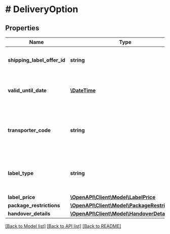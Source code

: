 # # DeliveryOption

## Properties

Name | Type | Description | Notes
------------ | ------------- | ------------- | -------------
**shipping_label_offer_id** | **string** | Unique identifier for the shipping label offer. | [optional]
**valid_until_date** | [**\DateTime**](\DateTime.md) | The date until the delivery option (incl total price) is valid. | [optional]
**transporter_code** | **string** | A code representing the transporter which is being used for transportation. | [optional]
**label_type** | **string** | The type of the label, representing the way an item is being transported. | [optional]
**label_price** | [**\OpenAPI\Client\Model\LabelPrice**](LabelPrice.md) |  |
**package_restrictions** | [**\OpenAPI\Client\Model\PackageRestrictions**](PackageRestrictions.md) |  |
**handover_details** | [**\OpenAPI\Client\Model\HandoverDetails**](HandoverDetails.md) |  | [optional]

[[Back to Model list]](../../README.md#models) [[Back to API list]](../../README.md#endpoints) [[Back to README]](../../README.md)
